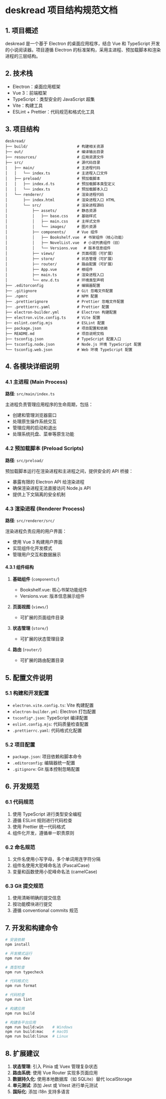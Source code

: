 # deskread 项目结构规范文档

## 1. 项目概述

deskread 是一个基于 Electron 的桌面应用程序，结合 Vue 和 TypeScript 开发的小说阅读器。项目遵循 Electron 的标准架构，采用主进程、预加载脚本和渲染进程的三层结构。

## 2. 技术栈

- Electron：桌面应用框架
- Vue 3：前端框架
- TypeScript：类型安全的 JavaScript 超集
- Vite：构建工具
- ESLint + Prettier：代码规范和格式化工具

## 3. 项目结构

```
deskread/
├── build/                      # 构建相关资源
├── out/                        # 编译输出目录
├── resources/                  # 应用资源文件
├── src/                        # 源代码目录
│   ├── main/                   # 主进程代码
│   │   └── index.ts            # 主进程入口文件
│   ├── preload/                # 预加载脚本
│   │   ├── index.d.ts          # 预加载脚本类型定义
│   │   └── index.ts            # 预加载脚本入口
│   └── renderer/               # 渲染进程代码
│       ├── index.html          # 渲染进程入口 HTML
│       └── src/                # 渲染进程源码
│           ├── assets/         # 静态资源
│           │   ├── base.css    # 基础样式
│           │   ├── main.css    # 主样式文件
│           │   └── images/     # 图片资源
│           ├── components/     # Vue 组件
│           │   ├── Bookshelf.vue  # 书架组件（核心功能）
│           │   ├── NovelList.vue  # 小说列表组件（旧）
│           │   └── Versions.vue   # 版本信息组件
│           ├── views/          # 页面视图（可扩展）
│           ├── store/          # 状态管理（可扩展）
│           ├── router/         # 路由配置（可扩展）
│           ├── App.vue         # 根组件
│           ├── main.ts         # 渲染进程入口
│           └── env.d.ts        # 环境类型声明
├── .editorconfig               # 编辑器配置
├── .gitignore                  # Git 忽略文件配置
├── .npmrc                      # NPM 配置
├── .prettierignore             # Prettier 忽略文件配置
├── .prettierrc.yaml            # Prettier 配置
├── electron-builder.yml        # Electron 构建配置
├── electron.vite.config.ts     # Vite 配置
├── eslint.config.mjs           # ESLint 配置
├── package.json                # 项目配置和依赖
├── README.md                   # 项目说明文档
├── tsconfig.json               # TypeScript 配置入口
├── tsconfig.node.json          # Node.js 环境 TypeScript 配置
└── tsconfig.web.json           # Web 环境 TypeScript 配置
```

## 4. 各模块详细说明

### 4.1 主进程 (Main Process)

**路径**: `src/main/index.ts`

主进程负责管理应用程序的生命周期，包括：

- 创建和管理浏览器窗口
- 处理原生操作系统交互
- 管理应用的启动和退出
- 处理系统托盘、菜单等原生功能

### 4.2 预加载脚本 (Preload Scripts)

**路径**: `src/preload/`

预加载脚本运行在渲染进程和主进程之间，提供安全的 API 桥接：

- 暴露有限的 Electron API 给渲染进程
- 确保渲染进程无法直接访问 Node.js API
- 提供上下文隔离的安全机制

### 4.3 渲染进程 (Renderer Process)

**路径**: `src/renderer/src/`

渲染进程负责应用的用户界面：

- 使用 Vue 3 构建用户界面
- 实现组件化开发模式
- 管理用户交互和数据展示

#### 4.3.1 组件结构

1. **基础组件** (`components/`)
   - Bookshelf.vue: 核心书架功能组件
   - Versions.vue: 版本信息展示组件

2. **页面视图** (`views/`)
   - 可扩展的页面组件目录

3. **状态管理** (`store/`)
   - 可扩展的状态管理目录

4. **路由** (`router/`)
   - 可扩展的路由配置目录

## 5. 配置文件说明

### 5.1 构建和开发配置

- `electron.vite.config.ts`: Vite 构建配置
- `electron-builder.yml`: Electron 打包配置
- `tsconfig*.json`: TypeScript 编译配置
- `eslint.config.mjs`: 代码质量检查配置
- `.prettierrc.yaml`: 代码格式化配置

### 5.2 项目配置

- `package.json`: 项目依赖和脚本命令
- `.editorconfig`: 编辑器统一配置
- `.gitignore`: Git 版本控制忽略配置

## 6. 开发规范

### 6.1 代码规范

1. 使用 TypeScript 进行类型安全编程
2. 遵循 ESLint 规则进行代码检查
3. 使用 Prettier 统一代码格式
4. 组件化开发，遵循单一职责原则

### 6.2 命名规范

1. 文件名使用小写字母，多个单词用连字符分隔
2. 组件名使用大驼峰命名法 (PascalCase)
3. 变量和函数使用小驼峰命名法 (camelCase)

### 6.3 Git 提交规范

1. 使用清晰明确的提交信息
2. 按功能模块进行提交
3. 遵循 conventional commits 规范

## 7. 开发和构建命令

```bash
# 安装依赖
npm install

# 开发模式运行
npm run dev

# 类型检查
npm run typecheck

# 代码格式化
npm run format

# 代码检查
npm run lint

# 构建应用
npm run build

# 构建各平台应用
npm run build:win    # Windows
npm run build:mac    # macOS
npm run build:linux  # Linux
```

## 8. 扩展建议

1. **状态管理**: 引入 Pinia 或 Vuex 管理复杂状态
2. **路由系统**: 使用 Vue Router 实现多页面应用
3. **数据持久化**: 使用本地数据库（如 SQLite）替代 localStorage
4. **单元测试**: 添加 Jest 或 Vitest 进行单元测试
5. **国际化**: 添加 i18n 支持多语言
